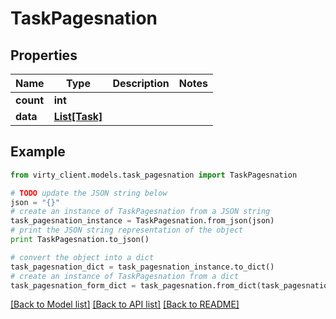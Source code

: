 # TaskPagesnation


## Properties

Name | Type | Description | Notes
------------ | ------------- | ------------- | -------------
**count** | **int** |  | 
**data** | [**List[Task]**](Task.md) |  | 

## Example

```python
from virty_client.models.task_pagesnation import TaskPagesnation

# TODO update the JSON string below
json = "{}"
# create an instance of TaskPagesnation from a JSON string
task_pagesnation_instance = TaskPagesnation.from_json(json)
# print the JSON string representation of the object
print TaskPagesnation.to_json()

# convert the object into a dict
task_pagesnation_dict = task_pagesnation_instance.to_dict()
# create an instance of TaskPagesnation from a dict
task_pagesnation_form_dict = task_pagesnation.from_dict(task_pagesnation_dict)
```
[[Back to Model list]](../README.md#documentation-for-models) [[Back to API list]](../README.md#documentation-for-api-endpoints) [[Back to README]](../README.md)


